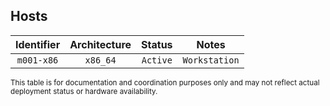 ## Hosts

| Identifier            | Architecture        | Status              | Notes                    |
|:---------------------:|:-------------------:|:-------------------:|:------------------------:|
| <code>m001-x86</code> | <code>x86_64</code> | <code>Active</code> | <code>Workstation</code> |

<sup>
This table is for documentation and coordination purposes only and may not reflect actual deployment status or hardware availability.
</sup>
